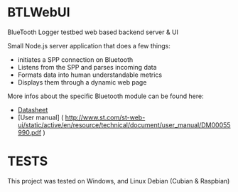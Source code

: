 BTLWebUI
========
BlueTooth Logger testbed web based backend server &amp; UI

Small Node.js server application that does a few things:
- initiates a SPP connection on Bluetooth 
- Listens from the SPP and parses incoming data
- Formats data into human understandable metrics
- Displays them through a dynamic web page

More infos about the specific Bluetooth module can be found here:
- [Datasheet]( http://www.st.com/st-web-ui/static/active/en/resource/technical/document/datasheet/DM00048919.pdf )
- [User manual] ( http://www.st.com/st-web-ui/static/active/en/resource/technical/document/user_manual/DM00055990.pdf )

TESTS
=====
This project was tested on Windows, and Linux Debian (Cubian & Raspbian)

